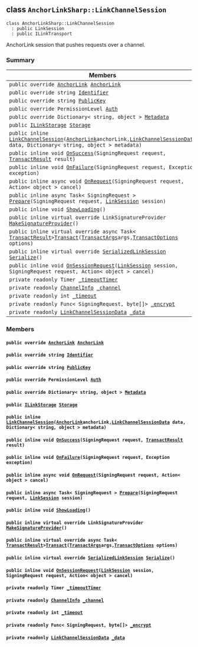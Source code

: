 ## class `AnchorLinkSharp::LinkChannelSession` 

```
class AnchorLinkSharp::LinkChannelSession
  : public LinkSession
  : public ILinkTransport
```

AnchorLink session that pushes requests over a channel.

### Summary

 Members                        | Descriptions                                
--------------------------------|---------------------------------------------
`public override `[`AnchorLink`](.github/workflows/documentation/md/AnchorLinkSharp--AnchorLink.md#class_anchor_link_sharp_1_1_anchor_link)` `[`AnchorLink`](#class_anchor_link_sharp_1_1_link_channel_session_1a24b28f0dba3b13e8f4a0fdaaa43dc231) | 
`public override string `[`Identifier`](#class_anchor_link_sharp_1_1_link_channel_session_1aa5310da6bb012937b796146745fc5ed0) | 
`public override string `[`PublicKey`](#class_anchor_link_sharp_1_1_link_channel_session_1ac55c0d79f35bdf0aeb50116a70d7bf55) | 
`public override PermissionLevel `[`Auth`](#class_anchor_link_sharp_1_1_link_channel_session_1a31159c68680d5628c3d9b5a17461e0c8) | 
`public override Dictionary< string, object > `[`Metadata`](#class_anchor_link_sharp_1_1_link_channel_session_1a6019b38152dde21b18ba0a443e1a9343) | 
`public `[`ILinkStorage`](.github/workflows/documentation/md/AnchorLinkSharp.md#interface_anchor_link_sharp_1_1_i_link_storage)` `[`Storage`](#class_anchor_link_sharp_1_1_link_channel_session_1a3198c2558a95eb66553955ab4b579438) | 
`public inline  `[`LinkChannelSession`](#class_anchor_link_sharp_1_1_link_channel_session_1a38b43400852a044907e80c9790f5a310)`(`[`AnchorLink`](.github/workflows/documentation/md/AnchorLinkSharp--AnchorLink.md#class_anchor_link_sharp_1_1_anchor_link)` anchorLink, `[`LinkChannelSessionData`](.github/workflows/documentation/md/AnchorLinkSharp--LinkChannelSessionData.md#class_anchor_link_sharp_1_1_link_channel_session_data)` data, Dictionary< string, object > metadata)` | 
`public inline void `[`OnSuccess`](#class_anchor_link_sharp_1_1_link_channel_session_1ae42c87a32bf9bfaf937e577cecc1292a)`(SigningRequest request, `[`TransactResult`](.github/workflows/documentation/md/AnchorLinkSharp--TransactResult.md#class_anchor_link_sharp_1_1_transact_result)` result)` | 
`public inline void `[`OnFailure`](#class_anchor_link_sharp_1_1_link_channel_session_1a2881a07d943ba812c2ec609b33efd401)`(SigningRequest request, Exception exception)` | 
`public inline async void `[`OnRequest`](#class_anchor_link_sharp_1_1_link_channel_session_1a2a447f06a5957b27add17fe4bd4992a1)`(SigningRequest request, Action< object > cancel)` | 
`public inline async Task< SigningRequest > `[`Prepare`](#class_anchor_link_sharp_1_1_link_channel_session_1a2ba24fa9a86412c68780ae3157322251)`(SigningRequest request, `[`LinkSession`](.github/workflows/documentation/md/AnchorLinkSharp--LinkSession.md#class_anchor_link_sharp_1_1_link_session)` session)` | 
`public inline void `[`ShowLoading`](#class_anchor_link_sharp_1_1_link_channel_session_1a832760a5318046c0e28d3c99f9a71fa7)`()` | 
`public inline virtual override LinkSignatureProvider `[`MakeSignatureProvider`](#class_anchor_link_sharp_1_1_link_channel_session_1a58701db8173ae17a7f6dc5d10b5a07f2)`()` | 
`public inline virtual override async Task< `[`TransactResult`](.github/workflows/documentation/md/AnchorLinkSharp--TransactResult.md#class_anchor_link_sharp_1_1_transact_result)` > `[`Transact`](#class_anchor_link_sharp_1_1_link_channel_session_1a397043797e66dbe522d629d3f6d9c03c)`(`[`TransactArgs`](.github/workflows/documentation/md/AnchorLinkSharp--TransactArgs.md#class_anchor_link_sharp_1_1_transact_args)` args, `[`TransactOptions`](.github/workflows/documentation/md/AnchorLinkSharp--TransactOptions.md#class_anchor_link_sharp_1_1_transact_options)` options)` | 
`public inline virtual override `[`SerializedLinkSession`](.github/workflows/documentation/md/AnchorLinkSharp--SerializedLinkSession.md#class_anchor_link_sharp_1_1_serialized_link_session)` `[`Serialize`](#class_anchor_link_sharp_1_1_link_channel_session_1ae1257a731a7a371b5ea948a9aec66ebb)`()` | 
`public inline void `[`OnSessionRequest`](#class_anchor_link_sharp_1_1_link_channel_session_1ab43ebe78aa7d484d52f5d1f80e8a0e74)`(`[`LinkSession`](.github/workflows/documentation/md/AnchorLinkSharp--LinkSession.md#class_anchor_link_sharp_1_1_link_session)` session, SigningRequest request, Action< object > cancel)` | 
`private readonly Timer `[`_timeoutTimer`](#class_anchor_link_sharp_1_1_link_channel_session_1aec27ec5582d418e91eded422e6b1eb04) | 
`private readonly `[`ChannelInfo`](.github/workflows/documentation/md/AnchorLinkSharp--ChannelInfo.md#class_anchor_link_sharp_1_1_channel_info)` `[`_channel`](#class_anchor_link_sharp_1_1_link_channel_session_1a4731b265f658311f52f7b90cca76ef00) | 
`private readonly int `[`_timeout`](#class_anchor_link_sharp_1_1_link_channel_session_1a454e8b462819b572e30ebeb9f6ddbce0) | 
`private readonly Func< SigningRequest, byte[]> `[`_encrypt`](#class_anchor_link_sharp_1_1_link_channel_session_1a34cbdc20b84287001f83b076061bf397) | 
`private readonly `[`LinkChannelSessionData`](.github/workflows/documentation/md/AnchorLinkSharp--LinkChannelSessionData.md#class_anchor_link_sharp_1_1_link_channel_session_data)` `[`_data`](#class_anchor_link_sharp_1_1_link_channel_session_1a55660cf814d6e480e886295f85bea33c) | 

### Members

#### `public override `[`AnchorLink`](.github/workflows/documentation/md/AnchorLinkSharp--AnchorLink.md#class_anchor_link_sharp_1_1_anchor_link)` `[`AnchorLink`](#class_anchor_link_sharp_1_1_link_channel_session_1a24b28f0dba3b13e8f4a0fdaaa43dc231) 

#### `public override string `[`Identifier`](#class_anchor_link_sharp_1_1_link_channel_session_1aa5310da6bb012937b796146745fc5ed0) 

#### `public override string `[`PublicKey`](#class_anchor_link_sharp_1_1_link_channel_session_1ac55c0d79f35bdf0aeb50116a70d7bf55) 

#### `public override PermissionLevel `[`Auth`](#class_anchor_link_sharp_1_1_link_channel_session_1a31159c68680d5628c3d9b5a17461e0c8) 

#### `public override Dictionary< string, object > `[`Metadata`](#class_anchor_link_sharp_1_1_link_channel_session_1a6019b38152dde21b18ba0a443e1a9343) 

#### `public `[`ILinkStorage`](.github/workflows/documentation/md/AnchorLinkSharp.md#interface_anchor_link_sharp_1_1_i_link_storage)` `[`Storage`](#class_anchor_link_sharp_1_1_link_channel_session_1a3198c2558a95eb66553955ab4b579438) 

#### `public inline  `[`LinkChannelSession`](#class_anchor_link_sharp_1_1_link_channel_session_1a38b43400852a044907e80c9790f5a310)`(`[`AnchorLink`](.github/workflows/documentation/md/AnchorLinkSharp--AnchorLink.md#class_anchor_link_sharp_1_1_anchor_link)` anchorLink, `[`LinkChannelSessionData`](.github/workflows/documentation/md/AnchorLinkSharp--LinkChannelSessionData.md#class_anchor_link_sharp_1_1_link_channel_session_data)` data, Dictionary< string, object > metadata)` 

#### `public inline void `[`OnSuccess`](#class_anchor_link_sharp_1_1_link_channel_session_1ae42c87a32bf9bfaf937e577cecc1292a)`(SigningRequest request, `[`TransactResult`](.github/workflows/documentation/md/AnchorLinkSharp--TransactResult.md#class_anchor_link_sharp_1_1_transact_result)` result)` 

#### `public inline void `[`OnFailure`](#class_anchor_link_sharp_1_1_link_channel_session_1a2881a07d943ba812c2ec609b33efd401)`(SigningRequest request, Exception exception)` 

#### `public inline async void `[`OnRequest`](#class_anchor_link_sharp_1_1_link_channel_session_1a2a447f06a5957b27add17fe4bd4992a1)`(SigningRequest request, Action< object > cancel)` 

#### `public inline async Task< SigningRequest > `[`Prepare`](#class_anchor_link_sharp_1_1_link_channel_session_1a2ba24fa9a86412c68780ae3157322251)`(SigningRequest request, `[`LinkSession`](.github/workflows/documentation/md/AnchorLinkSharp--LinkSession.md#class_anchor_link_sharp_1_1_link_session)` session)` 

#### `public inline void `[`ShowLoading`](#class_anchor_link_sharp_1_1_link_channel_session_1a832760a5318046c0e28d3c99f9a71fa7)`()` 

#### `public inline virtual override LinkSignatureProvider `[`MakeSignatureProvider`](#class_anchor_link_sharp_1_1_link_channel_session_1a58701db8173ae17a7f6dc5d10b5a07f2)`()` 

#### `public inline virtual override async Task< `[`TransactResult`](.github/workflows/documentation/md/AnchorLinkSharp--TransactResult.md#class_anchor_link_sharp_1_1_transact_result)` > `[`Transact`](#class_anchor_link_sharp_1_1_link_channel_session_1a397043797e66dbe522d629d3f6d9c03c)`(`[`TransactArgs`](.github/workflows/documentation/md/AnchorLinkSharp--TransactArgs.md#class_anchor_link_sharp_1_1_transact_args)` args, `[`TransactOptions`](.github/workflows/documentation/md/AnchorLinkSharp--TransactOptions.md#class_anchor_link_sharp_1_1_transact_options)` options)` 

#### `public inline virtual override `[`SerializedLinkSession`](.github/workflows/documentation/md/AnchorLinkSharp--SerializedLinkSession.md#class_anchor_link_sharp_1_1_serialized_link_session)` `[`Serialize`](#class_anchor_link_sharp_1_1_link_channel_session_1ae1257a731a7a371b5ea948a9aec66ebb)`()` 

#### `public inline void `[`OnSessionRequest`](#class_anchor_link_sharp_1_1_link_channel_session_1ab43ebe78aa7d484d52f5d1f80e8a0e74)`(`[`LinkSession`](.github/workflows/documentation/md/AnchorLinkSharp--LinkSession.md#class_anchor_link_sharp_1_1_link_session)` session, SigningRequest request, Action< object > cancel)` 

#### `private readonly Timer `[`_timeoutTimer`](#class_anchor_link_sharp_1_1_link_channel_session_1aec27ec5582d418e91eded422e6b1eb04) 

#### `private readonly `[`ChannelInfo`](.github/workflows/documentation/md/AnchorLinkSharp--ChannelInfo.md#class_anchor_link_sharp_1_1_channel_info)` `[`_channel`](#class_anchor_link_sharp_1_1_link_channel_session_1a4731b265f658311f52f7b90cca76ef00) 

#### `private readonly int `[`_timeout`](#class_anchor_link_sharp_1_1_link_channel_session_1a454e8b462819b572e30ebeb9f6ddbce0) 

#### `private readonly Func< SigningRequest, byte[]> `[`_encrypt`](#class_anchor_link_sharp_1_1_link_channel_session_1a34cbdc20b84287001f83b076061bf397) 

#### `private readonly `[`LinkChannelSessionData`](.github/workflows/documentation/md/AnchorLinkSharp--LinkChannelSessionData.md#class_anchor_link_sharp_1_1_link_channel_session_data)` `[`_data`](#class_anchor_link_sharp_1_1_link_channel_session_1a55660cf814d6e480e886295f85bea33c) 

